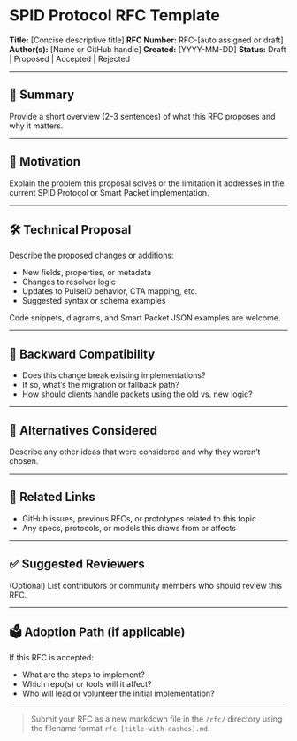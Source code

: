 # SPID Protocol RFC Template

**Title:** \[Concise descriptive title]
**RFC Number:** RFC-\[auto assigned or draft]
**Author(s):** \[Name or GitHub handle]
**Created:** \[YYYY-MM-DD]
**Status:** Draft | Proposed | Accepted | Rejected

---

## 📘 Summary

Provide a short overview (2–3 sentences) of what this RFC proposes and why it matters.

---

## 🧠 Motivation

Explain the problem this proposal solves or the limitation it addresses in the current SPID Protocol or Smart Packet implementation.

---

## 🛠️ Technical Proposal

Describe the proposed changes or additions:

* New fields, properties, or metadata
* Changes to resolver logic
* Updates to PulseID behavior, CTA mapping, etc.
* Suggested syntax or schema examples

Code snippets, diagrams, and Smart Packet JSON examples are welcome.

---

## 🔁 Backward Compatibility

* Does this change break existing implementations?
* If so, what’s the migration or fallback path?
* How should clients handle packets using the old vs. new logic?

---

## 🧪 Alternatives Considered

Describe any other ideas that were considered and why they weren’t chosen.

---

## 📎 Related Links

* GitHub issues, previous RFCs, or prototypes related to this topic
* Any specs, protocols, or models this draws from or affects

---

## ✅ Suggested Reviewers

(Optional) List contributors or community members who should review this RFC.

---

## 🗳️ Adoption Path (if applicable)

If this RFC is accepted:

* What are the steps to implement?
* Which repo(s) or tools will it affect?
* Who will lead or volunteer the initial implementation?

---

> Submit your RFC as a new markdown file in the `/rfc/` directory using the filename format `rfc-[title-with-dashes].md`.
